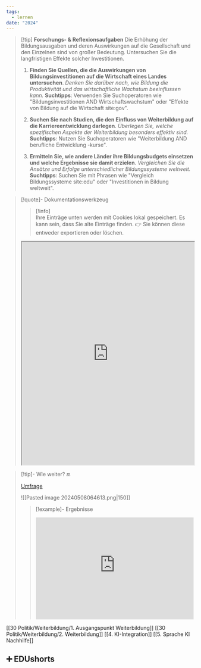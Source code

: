 ```yaml
---
tags:
  - lernen
date: "2024"
---
```

> [!tip] **Forschungs- & Reflexionsaufgaben**
> Die Erhöhung der Bildungsausgaben und deren Auswirkungen auf die Gesellschaft und den Einzelnen sind von großer Bedeutung. Untersuchen Sie die langfristigen Effekte solcher Investitionen.
>
>1. **Finden Sie Quellen, die die Auswirkungen von Bildungsinvestitionen auf die Wirtschaft eines Landes untersuchen**.
   *Denken Sie darüber nach, wie Bildung die Produktivität und das wirtschaftliche Wachstum beeinflussen kann.*
   **Suchtipps**: Verwenden Sie Suchoperatoren wie "Bildungsinvestitionen AND Wirtschaftswachstum" oder "Effekte von Bildung auf die Wirtschaft site:gov".
>
>2. **Suchen Sie nach Studien, die den Einfluss von Weiterbildung auf die Karriereentwicklung darlegen**.
   *Überlegen Sie, welche spezifischen Aspekte der Weiterbildung besonders effektiv sind.*
   **Suchtipps**: Nutzen Sie Suchoperatoren wie "Weiterbildung AND berufliche Entwicklung -kurse".
>
>3. **Ermitteln Sie, wie andere Länder ihre Bildungsbudgets einsetzen und welche Ergebnisse sie damit erzielen**.
   *Vergleichen Sie die Ansätze und Erfolge unterschiedlicher Bildungssysteme weltweit.*
   **Suchtipps**: Suchen Sie mit Phrasen wie "Vergleich Bildungssysteme site:edu" oder "Investitionen in Bildung weltweit".

>[!quote]- Dokumentationswerkzeug
>>[!info]  
>Ihre Einträge unten werden mit Cookies lokal gespeichert. Es kann sein, dass Sie alte Einträge finden. 
>👉 Sie können diese entweder exportieren oder löschen.
><iframe width="100%" height="600" src="https://app.Lumi.education/run/nYkJQz" allowfullscreen allow="geolocation *; autoplay; encrypted-media"></iframe>

>[!tip]- Wie weiter? 🔚
>
>[Umfrage](https://www.menti.com/alnvx5wupwzg)
>
>![[Pasted image 20240508064613.png|150]]
>>[!example]- Ergebnisse
>><div style='position: relative; padding-bottom: 56.25%; padding-top: 35px; height: 0; overflow: hidden;'><iframe sandbox='allow-scripts allow-same-origin allow-presentation' allowfullscreen='true' allowtransparency='true' frameborder='0' height='315' src='https://www.mentimeter.com/app/presentation/alkw7acojrc4evsgmn7aj9tdr5r694of/embed' style='position: absolute; top: 0; left: 0; width: 100%; height: 100%;' width='420'></iframe></div>




[[30 Politik/Weiterbildung/1. Ausgangspunkt Weiterbildung]]
[[30 Politik/Weiterbildung/2. Weiterbildung]]
[[4. KI-Integration]]
[[5. Sprache KI Nachhilfe]]

## ➕ EDUshorts
